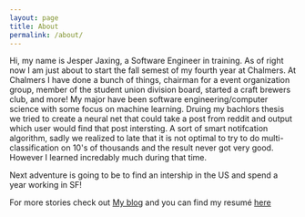 ```yaml
---
layout: page
title: About
permalink: /about/
---
```

Hi, my name is Jesper Jaxing, a Software Engineer in training. 
As of right now I am just about to start the fall semest of my fourth year at Chalmers.
At Chalmers I have done a bunch of things, chairman for a event organization group, member of the student union division board, started a craft brewers club, and more!
My major have been software engineering/computer science with some focus on machine learning. Druing my bachlors thesis we tried to create a neural net that could take a post from reddit and output which user would find that post intersting. A sort of smart notifcation algorithm, sadly we realized to late that it is not optimal to try to do multi-classification on 10's of thousands and the result never got very good. However I learned incredably much during that time.

Next adventure is going to be to find an intership in the US and spend a year working in SF!

For more stories check out [My blog](/blog/) and you can find my resumé [here](/cv/) 
